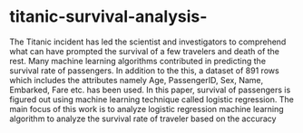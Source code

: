 # titanic-survival-analysis-
The Titanic incident has led the scientist and investigators to comprehend what can have 
prompted the survival of a few travelers and death of the rest. Many machine learning 
algorithms contributed in predicting the survival rate of passengers. In addition to the this, 
a dataset of 891 rows which includes the attributes namely Age, PassengerID, Sex, Name, 
Embarked, Fare etc. has been used. In this paper, survival of passengers is figured out using 
machine learning technique called logistic regression. The main focus of this work is to 
analyze logistic regression machine learning algorithm to analyze the survival rate of 
traveler based on the accuracy
